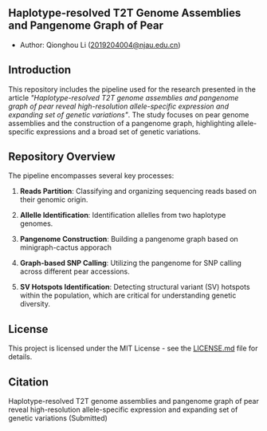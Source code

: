 ## Haplotype-resolved T2T Genome Assemblies and Pangenome Graph of Pear

- Author: Qionghou Li (2019204004@njau.edu.cn)

## Introduction

This repository includes the pipeline used for the research presented in the article _"Haplotype-resolved T2T genome assemblies and pangenome graph of pear reveal high-resolution allele-specific expression and expanding set of genetic variations"_. The study focuses on pear genome assemblies and the construction of a pangenome graph, highlighting allele-specific expressions and a broad set of genetic variations.

## Repository Overview

The pipeline encompasses several key processes:

1. **Reads Partition**: Classifying and organizing sequencing reads based on their genomic origin.

2. **Allelle Identification**: Identification allelles from two haplotype genomes.

3. **Pangenome Construction**: Building a pangenome graph based on minigraph-cactus apporach

4. **Graph-based SNP Calling**: Utilizing the pangenome for SNP calling across different pear accessions.

5. **SV Hotspots Identification**: Detecting structural variant (SV) hotspots within the population, which are critical for understanding genetic diversity.

## License

This project is licensed under the MIT License - see the [LICENSE.md](LICENSE.md) file for details. 

## Citation

Haplotype-resolved T2T genome assemblies and pangenome graph of pear reveal high-resolution allele-specific expression and expanding set of genetic variations (Submitted)
